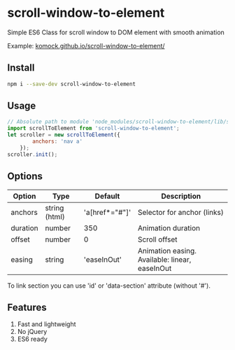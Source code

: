 # scroll-window-to-element

Simple ES6 Class for scroll window to DOM element with smooth animation

Example: [komock.github.io/scroll-window-to-element/](https://komock.github.io/scroll-window-to-element/)

## Install
```sh
npm i --save-dev scroll-window-to-element
```
## Usage

```js
// Absolute path to module 'node_modules/scroll-window-to-element/lib/scroll-window-to-element.js'
import scrollToElement from 'scroll-window-to-element';
let scroller = new scrollToElement({
		anchors: 'nav a'
	});
scroller.init();
```

## Options

| Option | Type | Default | Description |
| ------ | ---- | ------- | ----------- |
| anchors | string (html) | 'a[href*="#"]' | Selector for anchor (links) |
| duration | number | 350 | Animation duration |
| offset | number | 0 | Scroll offset |
| easing | string | 'easeInOut' | Animation easing. Available: linear, easeInOut |

To link section you can use 'id' or 'data-section' attribute (without '#').

## Features

1. Fast and lightweight
2. No jQuery
3. ES6 ready